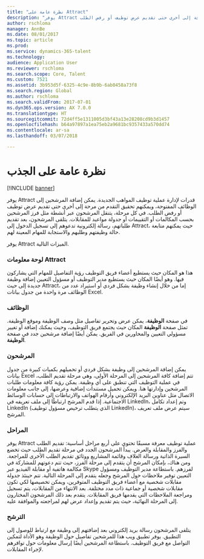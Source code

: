 ```yaml
---
title: "نظرة عامة على Attract"
description: "يوفر Attract قدرات لإدارة عملية توظيف المواهب الجديدة. يمكن إضافة المرشحين إلى الوظائف المفتوحة، ويمكنهم تحقيق التقدم من مرحة إلى أخرى حتى تقديم عرض توظيف أو رفض الطلب."
author: rschloma
manager: AnnBe
ms.date: 08/01/2017
ms.topic: article
ms.prod: 
ms.service: dynamics-365-talent
ms.technology: 
audience: Application User
ms.reviewer: rschloma
ms.search.scope: Core, Talent
ms.custom: 7521
ms.assetid: 3b953d5f-6325-4c9e-8b9b-6ab0458a73f8
ms.search.region: Global
ms.author: rschloma
ms.search.validFrom: 2017-07-01
ms.dyn365.ops.version: AX 7.0.0
ms.translationtype: HT
ms.sourcegitcommit: 72d4ff5e1311005d3bf43a13e28208cd9b3d1457
ms.openlocfilehash: b64a97897a1ea75eb2a9681bc9357433a570dd74
ms.contentlocale: ar-sa
ms.lasthandoff: 03/07/2018

---
```

# <a name="attract-overview"></a>نظرة عامة على الجذب

[!INCLUDE [banner](includes/banner.md)]

يوفر Attract قدرات لإدارة عملية توظيف المواهب الجديدة. يمكن إضافة المرشحين إلى الوظائف المفتوحة، ويمكنهم تحقيق التقدم من مرحة إلى أخرى حتى تقديم عرض توظيف أو رفض الطلب. في كل مرحلة، يتنقل المرشحون عبر أنشطة مثل فرز المرشحين بحسب المكالمات أو التقييمات أو جدولة مواعيد للمقابلات. يتلقى المرشحون، بعد تقديم طلباتهم، رسالة إلكترونية تدعوهم إلى تسجيل الدخول إلى Attract، حيث يمكنهم متابعة حالة وظيفتهم وطلبهم والاستجابة للمهام المعينة لهم.

يوفر Attract الميزات التالية.

### <a name="attract-dashboard"></a>لوحة معلومات Attract
هذا هو المكان حيث يستطيع أعضاء فريق التوظيف رؤية التفاصيل للمهام التي يشاركون فيها. وهو أيضًا المكان حيث يستطيع مدير التوظيف أو مسؤول التعيين إضافة وظيفة جديدة إلى حيث Attract، إما من خلال إنشاء وظيفة بشكل فردي أو استيراد عدد من الوظائف مرة واحدة من جدول بيانات Excel.

### <a name="jobs"></a>الوظائف
في صفحة **الوظيفة**، يمكن عرض وتحرير تفاصيل مثل وصف الوظيفة وموقع الوظيفة. تمثل صفحة **الوظيفة** المكان حيث يجتمع فريق التوظيف، وحيث يمكنك إضافة أو تغيير مسؤولي التعيين والمحاورين في الفريق. يمكن أيضًا إضافة مرشحين جدد في صفحة **الوظيفة**.

### <a name="candidates"></a>المرشحون
يمكن إضافة المرشحين إلى وظيفة بشكل فردي أو تحميلهم بكميات كبيرة من جدول بيانات Excel تتم إضافة كافة المرشحين إلى المرحلة الأولى، وهي مرحلة تقديم الطلب، في عملية التوظيف التي تنطبق على أي وظيفة. يمكن رؤية كافة معلومات طلبات المرشحين وإدارتها هنا. ويمكن تحميل مستندات إضافية وعرضها، إلى جانب معلومات الاتصال مثل عناوين البريد الإلكتروني وأرقام الهواتف والارتباطات إلى حسابات الوسائط الاجتماعية. إذا قدم المرشح ارتباطًا إلى ملف تعريفه في LinkedIn، وتم إعداد تكامل LinkedIn (الذي يتطلب ترخيص مسؤول توظيف LinkedIn)، سيتم عرض ملف تعريف المرشح.

### <a name="stages"></a>المراحل
يوفر Attract عملية توظيف معرفة مسبقًا تحتوي على أربع مراحل أساسية: تقديم الطلب والفرز والمقابلة والعرض. يبدأ المرشحون الجدد في مرحلة تقديم الطلب حيث تخضع السيرة الذاتية ورسالة الغلاف وقائمة المشاريع ووثائق تقديم الطلب الأخرى للمراجعة. ومن هناك، بإمكان المرشح أن يتقدم إلى مرحلة الفرز، حيث تتم دعوتهم للمشاركة في مكالمة هاتفية أو مقابلة الفيديو عبر Skype لفرزهم. باستطاعة مدير التوظيف ومسؤول التعيين توفير ملاحظات حول المرشح وجعله يتقدم إلى المرحلة التالية. تتم حينئذ جدولة مقابلات شخصية مع أعضاء فريق التوظيف المتوفرين، ويمكن تخصيصها لكي تكون مقابلات شخصية أو جماعية ذات مدد مختلفة. بعد الانتهاء من المقابلات، يتم تسجيل ومراجعة الملاحظات التي يقدمها فريق المقابلات. يتقدم بعد ذلك المرشحون المختارون إلى المرحلة النهائية، حيث يتم تقديم وإعداد عرض لهم لمراجعته والموافقة عليه. 

### <a name="candidate-app"></a>الترشح
يتلقى المرشحون رسالة بريد إلكتروني بعد إضافتهم إلى وظيفة مع ارتباط للوصول إلى التطبيق. يوفر تطبيق ويب هذا للمرشحين تفاصيل حول الوظيفة وهو الأداة لتمكين التواصل مع فريق التوظيف. باستطاعة المرشحين أيضًا إرسال معلومات حول توافرهم لإجراء المقابلات.

